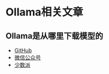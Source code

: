 # Ollama相关文章

## Ollama是从哪里下载模型的
- [GitHub](https://github.com/chenbridge/ollama-article/blob/main/Ollama%E6%98%AF%E4%BB%8E%E5%93%AA%E9%87%8C%E4%B8%8B%E8%BD%BD%E6%A8%A1%E5%9E%8B%E7%9A%84.md)
- [微信公众号](https://mp.weixin.qq.com/s/XPoI5ig7ayTaiQ-QtBy-RQ)
- [少数派](https://sspai.com/post/98212)
